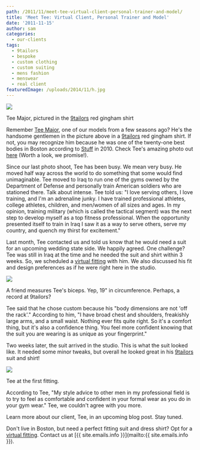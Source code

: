 ```yaml
---
path: /2011/11/meet-tee-virtual-client-personal-trainer-and-model/
title: 'Meet Tee: Virtual Client, Personal Trainer and Model'
date: '2011-11-15'
author: sam
categories:
  - our-clients
tags:
  - 9tailors
  - bespoke
  - custom clothing
  - custom suiting
  - mens fashion
  - menswear
  - real client
featuredImage: /uploads/2014/11/h.jpg
---
```

[![](http://4.bp.blogspot.com/-GZCupmCRCu0/TsGfGiobNcI/AAAAAAAAKao/FXMCLdibCdQ/s400/20100328-_MG_2648.jpg)](http://4.bp.blogspot.com/-GZCupmCRCu0/TsGfGiobNcI/AAAAAAAAKao/FXMCLdibCdQ/s1600/20100328-_MG_2648.jpg)

Tee Major, pictured in the [9tailors](http://9tailors.com/) red gingham shirt

Remember [Tee Major](http://www.teemajor.com/), one of our models from a few seasons ago? He's the handsome gentlemen in the picture above in a [9tailors](http://9tailors.com/) red gingham shirt. If not, you may recognize him because he was one of the twenty-one best bodies in Boston according to [Stuff](http://stuffboston.com/photos/features/category21040.aspx) in 2010. Check Tee's amazing photo out [here](http://stuffboston.com/photos/features/category21040/picture637299.aspx) (Worth a look, we promise!).

Since our last photo shoot, Tee has been busy. We mean very busy. He moved half way across the world to do something that some would find unimaginable. Tee moved to Iraq to run one of the gyms owned by the Department of Defense and personally train American soldiers who are stationed there. Talk about intense. 
Tee told us: "I love serving others, I love training, and I'm an adrenaline junky. I have trained professional athletes, college athletes, children, and men/women of all sizes and ages. In my opinion, training military (which is called the tactical segment) was the next step to develop myself as a top fitness professional. When the opportunity presented itself to train in Iraq I saw it as a way to serve others, serve my country, and quench my thirst for excitement." 

Last month, Tee contacted us and told us know that he would need a suit for an upcoming wedding state side. We happily agreed. One challenge? Tee was still in Iraq at the time and he needed the suit and shirt within 3 weeks. So, we scheduled a [virtual fitting](http://9tailors.com/pages/#!/pages/customer_service/appointments) with him. We also discussed his fit and design preferences as if he were right here in the studio.

[![](http://2.bp.blogspot.com/-qaiYswILlRo/TsGkz2_1ZgI/AAAAAAAAKaw/h8-JpX_etMg/s400/tmajor_virt.jpg)](http://2.bp.blogspot.com/-qaiYswILlRo/TsGkz2_1ZgI/AAAAAAAAKaw/h8-JpX_etMg/s1600/tmajor_virt.jpg)

A friend measures Tee's biceps. Yep, 19" in circumference. Perhaps, a record at 9tailors?

Tee said that he chose custom because his "body dimensions are not 'off the rack'." According to him, "I have broad chest and shoulders, freakishly large arms, and a small waist. Nothing ever fits quite right. So it's a comfort thing, but it's also a confidence thing. You feel more confident knowing that the suit you are wearing is as unique as your fingerprint." 

Two weeks later, the suit arrived in the studio. This is what the suit looked like. It needed some minor tweaks, but overall he looked great in his [9tailors](http://9tailors.com/) suit and shirt!

[![](http://4.bp.blogspot.com/-xVZHKxurwPc/TsGmP4yWLgI/AAAAAAAAKa4/pu8UcEzGKho/s400/P1020969.JPG)](http://4.bp.blogspot.com/-xVZHKxurwPc/TsGmP4yWLgI/AAAAAAAAKa4/pu8UcEzGKho/s1600/P1020969.JPG)

Tee at the first fitting.

According to Tee, "My style advice to other men in my professional field is to try to feel as comfortable and confident in your formal wear as you do in your gym wear." Tee, we couldn't agree with you more. 

Learn more about our client, Tee, in an upcoming blog post. Stay tuned.

Don't live in Boston, but need a perfect fitting suit and dress shirt? Opt for a [virtual fitting](http://2011/10/virtual-side-of-9tailors.html). Contact us at [{{ site.emails.info }}](mailto:{{ site.emails.info }}).